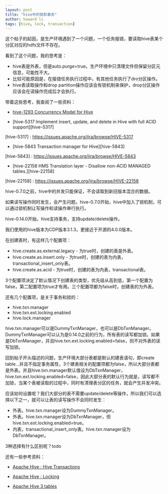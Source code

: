 ```yaml
---
layout: post
title: "hive中的锁和事务"
author: howard li
tags: [hive, lock, transaction]
---
```


这个帖子的起因，是生产环境遇到了一个问题，一个任务报错，要读取hive表某个分区对应的hdfs文件不存在。

看到了这个问题，我的思考是：

- hive表是外表，但是auto.purge=true。生产环境中只清理文件但保留分区元信息，可能性不大。
- 比较可能原因是，在报错任务执行过程中，有其他任务执行了dro分区操作。
- hive表读取操作和drop partition操作应该会有锁机制来保护，drop分区操作应该会在读操作完成后才会执行。

带着这些思考，我查阅了一些资料：
- [hive-1293 Concurrency Model for Hive][hive-1293]

[hive-1293]:https://issues.apache.org/jira/browse/HIVE-1293
- [hive-5317 Implement insert, update, and delete in Hive with full ACID support][hive-5317]

[hive-5317] : https://issues.apache.org/jira/browse/HIVE-5317
- [hive-5843 Transaction manager for Hive][hive-5843]

[hive-5843] : https://issues.apache.org/jira/browse/HIVE-5843
- [hive-22158 HMS Translation layer - Disallow non-ACID MANAGED tables.][hive-22158]

[hive-22158] : https://issues.apache.org/jira/browse/HIVE-22158

hive-0.7.0之前，hive中的并发只能保证，不会读取到新旧版本混合的数据。

如果读写操作同时发生，会产生问题。hive-0.7.0开始，hive中加入了锁机制，可以通过锁机制让写操作和读操作串行执行。

hive-0.14.0开始，hive支持事务，支持update/delete操作。

我们使用的hive版本为CDP版本3.1.3，更接近于开源的4.0.0版本。

在创建表时，有这样几个配置项：
- hive.create.as.external.legacy - 为true时，创建的表是外表。
- hive.create.as.insert.only - 为true时，创建的表为内表，transactional_insert_only表。
- hive.create.as.acid - 为true时，创建的表为内表，transactional表。

3个配置项决定了默认情况下创建表的类型，优先级从高到低，第一个配置为false，第二配置项为true才有用。三个配置项都为false时，创建表的为外表。

还有几个配置项，是关于事务和锁的：
- hive.txn.manager
- hive.txn.ext.locking.enabled
- hive.lock.manager

hive.txn.manager可以是DummyTxnManager，也可以是DbTxnManager。DummyTxnManager可以认为是0.14.0之前的行为，所有表的读写都加锁。如果是DbTxnManager，并且hive.txn.ext.locking.enabled=false，则不对外表的读写加锁。

回到帖子开头描述的问题，生产环境大部分表都是默认的建表语句，即create table...并且不指定事务属性，3个建表相关的配置项都为false，所以大部分表都是外表。并且hive.txn.manager默认值设为DbTxnManager，hive.txn.ext.locking.enabled=false，因此大部分表的默认行为就是，读写都不加锁，当某个表被读取的过程中，同时有清理表分区的任务，就会产生并发冲突。

应该如何设置呢？我们大部分的表不需要update/delete等操作，所以我们可以选择以下之一，就可以让表的读写操作不会同时发生：
- 外表。hive.txn.manager设为DummyTxnManager。
- 外表。hive.txn.manager设为DbTxnManager，但hive.txn.ext.locking.enabled=true。
- 内表，transactional_insert_only表。hive.txn.manager设为DbTxnManager。

3种选择有什么区别呢？todo

还有一些参考资料：

- [Apache Hive : Hive Transactions][hive-acid]

[hive-acid]: https://hive.apache.org/docs/latest/hive-transactions_40509723/
- [Apache Hive : Locking][hive-locking]

[hive-locking]: https://hive.apache.org/docs/latest/locking_27362050/
- [Apache Hive 3 tables][hive3-tables]

[hive3-tables]: https://docs.cloudera.com/cdw-runtime/1.5.4/using-hiveql/topics/hive_hive_3_tables.html


